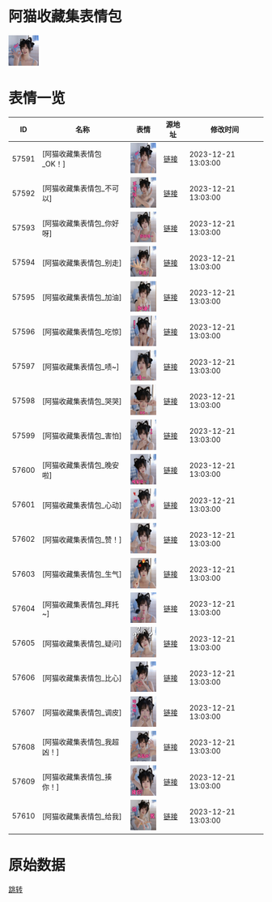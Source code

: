 # 阿猫收藏集表情包

<img src="./cover.png" height="60" alt="cover" />

# 表情一览

|ID|名称|表情|源地址|修改时间|
|----|----|----|----|----|
|57591|[阿猫收藏集表情包_OK！]|<img src="./pic/057591_%5B阿猫收藏集表情包_OK！%5D.png" height="60" alt="OK！"/>|[链接](https://i0.hdslb.com/bfs/garb/ca075802095d00df6e23e9905120fc5a1150f67d.png)|2023-12-21 13:03:00|
|57592|[阿猫收藏集表情包_不可以]|<img src="./pic/057592_%5B阿猫收藏集表情包_不可以%5D.png" height="60" alt="不可以"/>|[链接](https://i0.hdslb.com/bfs/garb/95d20d344764f81cf942983ac2c68ad1816f0ef7.png)|2023-12-21 13:03:00|
|57593|[阿猫收藏集表情包_你好呀]|<img src="./pic/057593_%5B阿猫收藏集表情包_你好呀%5D.png" height="60" alt="你好呀"/>|[链接](https://i0.hdslb.com/bfs/garb/8d873a836d6596edbf81fc1a13f5760df223be77.png)|2023-12-21 13:03:00|
|57594|[阿猫收藏集表情包_别走]|<img src="./pic/057594_%5B阿猫收藏集表情包_别走%5D.png" height="60" alt="别走"/>|[链接](https://i0.hdslb.com/bfs/garb/00d3dff603b892d7c37e0ca4058db7176aabffb8.png)|2023-12-21 13:03:00|
|57595|[阿猫收藏集表情包_加油]|<img src="./pic/057595_%5B阿猫收藏集表情包_加油%5D.png" height="60" alt="加油"/>|[链接](https://i0.hdslb.com/bfs/garb/cd81b86399d781f62b72ded57a95edef88f8fb7e.png)|2023-12-21 13:03:00|
|57596|[阿猫收藏集表情包_吃惊]|<img src="./pic/057596_%5B阿猫收藏集表情包_吃惊%5D.png" height="60" alt="吃惊"/>|[链接](https://i0.hdslb.com/bfs/garb/8fe7f059b08c00db5c9a0ec3715afc98a55f5bc1.png)|2023-12-21 13:03:00|
|57597|[阿猫收藏集表情包_啧~]|<img src="./pic/057597_%5B阿猫收藏集表情包_啧~%5D.png" height="60" alt="啧~"/>|[链接](https://i0.hdslb.com/bfs/garb/ca46fcfcca6ab6953d00091d1695bf77dbfd7ca0.png)|2023-12-21 13:03:00|
|57598|[阿猫收藏集表情包_哭哭]|<img src="./pic/057598_%5B阿猫收藏集表情包_哭哭%5D.png" height="60" alt="哭哭"/>|[链接](https://i0.hdslb.com/bfs/garb/16757cdf15a0d78f59d610b0aad32000019f0be9.png)|2023-12-21 13:03:00|
|57599|[阿猫收藏集表情包_害怕]|<img src="./pic/057599_%5B阿猫收藏集表情包_害怕%5D.png" height="60" alt="害怕"/>|[链接](https://i0.hdslb.com/bfs/garb/222478b159b6743f97ea621823062e47e3a46366.png)|2023-12-21 13:03:00|
|57600|[阿猫收藏集表情包_晚安啦]|<img src="./pic/057600_%5B阿猫收藏集表情包_晚安啦%5D.png" height="60" alt="晚安啦"/>|[链接](https://i0.hdslb.com/bfs/garb/1c4444664cc40f492c157c8610a61972934028e9.png)|2023-12-21 13:03:00|
|57601|[阿猫收藏集表情包_心动]|<img src="./pic/057601_%5B阿猫收藏集表情包_心动%5D.png" height="60" alt="心动"/>|[链接](https://i0.hdslb.com/bfs/garb/7973f27e220a8eacc7abfa1db60a2f134e480471.png)|2023-12-21 13:03:00|
|57602|[阿猫收藏集表情包_赞！]|<img src="./pic/057602_%5B阿猫收藏集表情包_赞！%5D.png" height="60" alt="赞！"/>|[链接](https://i0.hdslb.com/bfs/garb/1232538dc7b803126095698edfcdb766e7ee7edc.png)|2023-12-21 13:03:00|
|57603|[阿猫收藏集表情包_生气]|<img src="./pic/057603_%5B阿猫收藏集表情包_生气%5D.png" height="60" alt="生气"/>|[链接](https://i0.hdslb.com/bfs/garb/c595559b067d361a53c2668b9dfd542238dfa32a.png)|2023-12-21 13:03:00|
|57604|[阿猫收藏集表情包_拜托~]|<img src="./pic/057604_%5B阿猫收藏集表情包_拜托~%5D.png" height="60" alt="拜托~"/>|[链接](https://i0.hdslb.com/bfs/garb/0355765b9eaeeea3c79b17a69b366ac6df1ed99c.png)|2023-12-21 13:03:00|
|57605|[阿猫收藏集表情包_疑问]|<img src="./pic/057605_%5B阿猫收藏集表情包_疑问%5D.png" height="60" alt="疑问"/>|[链接](https://i0.hdslb.com/bfs/garb/960085d2f5fc74eb02f0f76d5acf0d4f0606a752.png)|2023-12-21 13:03:00|
|57606|[阿猫收藏集表情包_比心]|<img src="./pic/057606_%5B阿猫收藏集表情包_比心%5D.png" height="60" alt="比心"/>|[链接](https://i0.hdslb.com/bfs/garb/37e316792ea1ba74e97dab38f1476b3067235c22.png)|2023-12-21 13:03:00|
|57607|[阿猫收藏集表情包_调皮]|<img src="./pic/057607_%5B阿猫收藏集表情包_调皮%5D.png" height="60" alt="调皮"/>|[链接](https://i0.hdslb.com/bfs/garb/c3aa1f3095464134fb176a36ea6ca79049ce8630.png)|2023-12-21 13:03:00|
|57608|[阿猫收藏集表情包_我超凶！]|<img src="./pic/057608_%5B阿猫收藏集表情包_我超凶！%5D.png" height="60" alt="我超凶！"/>|[链接](https://i0.hdslb.com/bfs/garb/dbc7658cc4b934a940d7352b13efb6c2a524480b.png)|2023-12-21 13:03:00|
|57609|[阿猫收藏集表情包_揍你！]|<img src="./pic/057609_%5B阿猫收藏集表情包_揍你！%5D.png" height="60" alt="揍你！"/>|[链接](https://i0.hdslb.com/bfs/garb/e6e9b51c9458be7e095d3852d5fa5036d0cb96ab.png)|2023-12-21 13:03:00|
|57610|[阿猫收藏集表情包_给我]|<img src="./pic/057610_%5B阿猫收藏集表情包_给我%5D.png" height="60" alt="给我"/>|[链接](https://i0.hdslb.com/bfs/garb/cfe1de10917d55621cc6b6b26e3c48db2daee5a2.png)|2023-12-21 13:03:00|

# 原始数据

[跳转](./raw.json)

